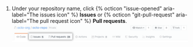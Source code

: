 1. Under your repository name, click {% octicon "issue-opened" aria-label="The issues icon" %} **Issues** or {% octicon "git-pull-request" aria-label="The pull request icon" %} **Pull requests**. ![Problemas e seleção da guia pull requests](/assets/images/help/repository/repo-settings-issues-pull-requests.png)
